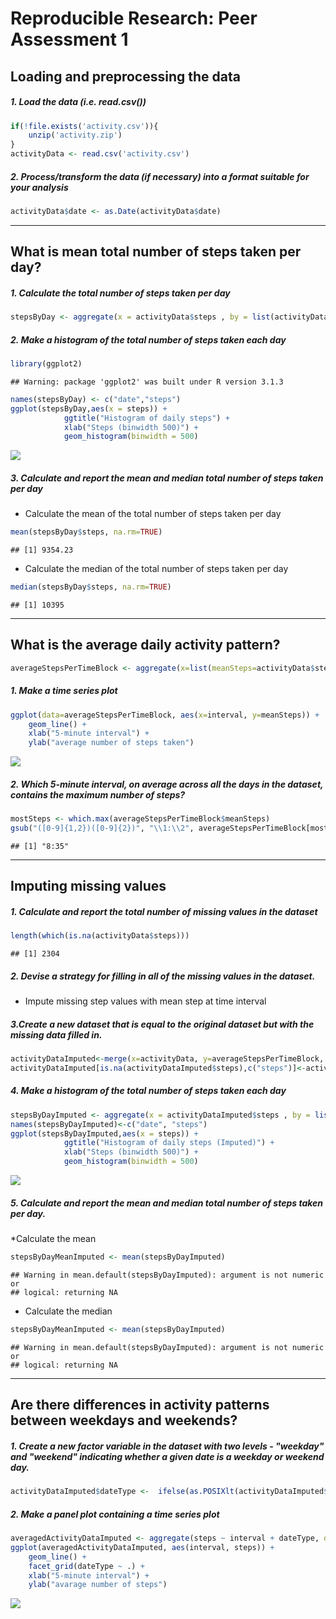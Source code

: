 # Reproducible Research: Peer Assessment 1


## Loading and preprocessing the data
##### 1. Load the data (i.e. read.csv())

```r
if(!file.exists('activity.csv')){
    unzip('activity.zip')
}
activityData <- read.csv('activity.csv')
```

##### 2. Process/transform the data (if necessary) into a format suitable for your analysis

```r
activityData$date <- as.Date(activityData$date)
```

-----

## What is mean total number of steps taken per day?
##### 1. Calculate the total number of steps taken per day

```r
stepsByDay <- aggregate(x = activityData$steps , by = list(activityData$date), FUN = sum ,na.rm=TRUE)
```
##### 2. Make a histogram of the total number of steps taken each day

```r
library(ggplot2)
```

```
## Warning: package 'ggplot2' was built under R version 3.1.3
```

```r
names(stepsByDay) <- c("date","steps")
ggplot(stepsByDay,aes(x = steps)) +
            ggtitle("Histogram of daily steps") +
            xlab("Steps (binwidth 500)") +
            geom_histogram(binwidth = 500)
```

![](PA1_template_files/figure-html/unnamed-chunk-4-1.png) 

##### 3. Calculate and report the mean and median total number of steps taken per day

* Calculate the mean of the total number of steps taken per day

```r
mean(stepsByDay$steps, na.rm=TRUE)
```

```
## [1] 9354.23
```

* Calculate the median of the total number of steps taken per day

```r
median(stepsByDay$steps, na.rm=TRUE)
```

```
## [1] 10395
```

-----

## What is the average daily activity pattern?

```r
averageStepsPerTimeBlock <- aggregate(x=list(meanSteps=activityData$steps), by=list(interval=activityData$interval), FUN=mean, na.rm=TRUE)
```

##### 1. Make a time series plot

```r
ggplot(data=averageStepsPerTimeBlock, aes(x=interval, y=meanSteps)) +
    geom_line() +
    xlab("5-minute interval") +
    ylab("average number of steps taken") 
```

![](PA1_template_files/figure-html/unnamed-chunk-8-1.png) 

##### 2. Which 5-minute interval, on average across all the days in the dataset, contains the maximum number of steps?

```r
mostSteps <- which.max(averageStepsPerTimeBlock$meanSteps)
gsub("([0-9]{1,2})([0-9]{2})", "\\1:\\2", averageStepsPerTimeBlock[mostSteps,'interval'])
```

```
## [1] "8:35"
```
----

## Imputing missing values
##### 1. Calculate and report the total number of missing values in the dataset 

```r
length(which(is.na(activityData$steps)))
```

```
## [1] 2304
```


##### 2. Devise a strategy for filling in all of the missing values in the dataset.
* Impute missing step values with mean step at time interval


##### 3.Create a new dataset that is equal to the original dataset but with the missing data filled in.

```r
activityDataImputed<-merge(x=activityData, y=averageStepsPerTimeBlock, by="interval", all.x=TRUE)
activityDataImputed[is.na(activityDataImputed$steps),c("steps")]<-activityDataImputed[is.na(activityDataImputed$steps),c("meanSteps")]
```

##### 4. Make a histogram of the total number of steps taken each day 

```r
stepsByDayImputed <- aggregate(x = activityDataImputed$steps , by = list(activityDataImputed$date), FUN = sum ,na.rm=TRUE)
names(stepsByDayImputed)<-c("date", "steps")
ggplot(stepsByDayImputed,aes(x = steps)) +
            ggtitle("Histogram of daily steps (Imputed)") +
            xlab("Steps (binwidth 500)") +
            geom_histogram(binwidth = 500)
```

![](PA1_template_files/figure-html/unnamed-chunk-12-1.png) 

##### 5. Calculate and report the mean and median total number of steps taken per day. 
*Calculate the mean

```r
stepsByDayMeanImputed <- mean(stepsByDayImputed)
```

```
## Warning in mean.default(stepsByDayImputed): argument is not numeric or
## logical: returning NA
```
* Calculate the median

```r
stepsByDayMeanImputed <- mean(stepsByDayImputed)
```

```
## Warning in mean.default(stepsByDayImputed): argument is not numeric or
## logical: returning NA
```
----

## Are there differences in activity patterns between weekdays and weekends?
##### 1. Create a new factor variable in the dataset with two levels - "weekday" and "weekend" indicating whether a given date is a weekday or weekend day.


```r
activityDataImputed$dateType <-  ifelse(as.POSIXlt(activityDataImputed$date)$wday %in% c(0,6), 'weekend', 'weekday')
```

##### 2. Make a panel plot containing a time series plot


```r
averagedActivityDataImputed <- aggregate(steps ~ interval + dateType, data=activityDataImputed, mean)
ggplot(averagedActivityDataImputed, aes(interval, steps)) + 
    geom_line() + 
    facet_grid(dateType ~ .) +
    xlab("5-minute interval") + 
    ylab("avarage number of steps")
```

![](PA1_template_files/figure-html/unnamed-chunk-16-1.png) 

